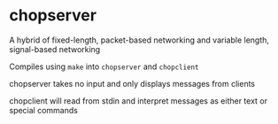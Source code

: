# chopserver
A hybrid of fixed-length, packet-based networking and variable length, signal-based networking

Compiles using `make` into `chopserver` and `chopclient`

chopserver takes no input and only displays messages from clients

chopclient will read from stdin and interpret messages as either text or special commands
